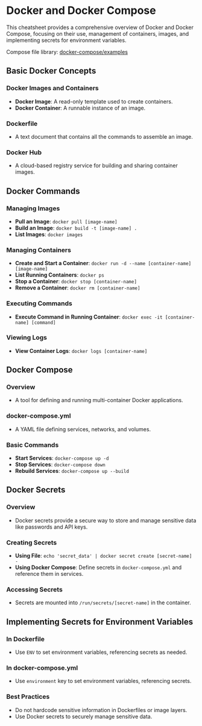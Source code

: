 # Docker and Docker Compose

This cheatsheet provides a comprehensive overview of Docker and Docker Compose, focusing on their use, management of containers, images, and implementing secrets for environment variables.

Compose file library: [docker-compose/examples](docker-compose/examples)

## Basic Docker Concepts

### Docker Images and Containers
- **Docker Image**: A read-only template used to create containers.
- **Docker Container**: A runnable instance of an image.

### Dockerfile
- A text document that contains all the commands to assemble an image.

### Docker Hub
- A cloud-based registry service for building and sharing container images.

## Docker Commands

### Managing Images
- **Pull an Image**: `docker pull [image-name]`
- **Build an Image**: `docker build -t [image-name] .`
- **List Images**: `docker images`

### Managing Containers
- **Create and Start a Container**: `docker run -d --name [container-name] [image-name]`
- **List Running Containers**: `docker ps`
- **Stop a Container**: `docker stop [container-name]`
- **Remove a Container**: `docker rm [container-name]`

### Executing Commands
- **Execute Command in Running Container**: `docker exec -it [container-name] [command]`

### Viewing Logs
- **View Container Logs**: `docker logs [container-name]`

## Docker Compose

### Overview
- A tool for defining and running multi-container Docker applications.

### docker-compose.yml
- A YAML file defining services, networks, and volumes.

### Basic Commands
- **Start Services**: `docker-compose up -d`
- **Stop Services**: `docker-compose down`
- **Rebuild Services**: `docker-compose up --build`

## Docker Secrets

### Overview
- Docker secrets provide a secure way to store and manage sensitive data like passwords and API keys.

### Creating Secrets
- **Using File**: `echo 'secret_data' | docker secret create [secret-name] -`
- **Using Docker Compose**: Define secrets in `docker-compose.yml` and reference them in services.

### Accessing Secrets
- Secrets are mounted into `/run/secrets/[secret-name]` in the container.

## Implementing Secrets for Environment Variables

### In Dockerfile
- Use `ENV` to set environment variables, referencing secrets as needed.

### In docker-compose.yml
- Use `environment` key to set environment variables, referencing secrets.

### Best Practices
- Do not hardcode sensitive information in Dockerfiles or image layers.
- Use Docker secrets to securely manage sensitive data.